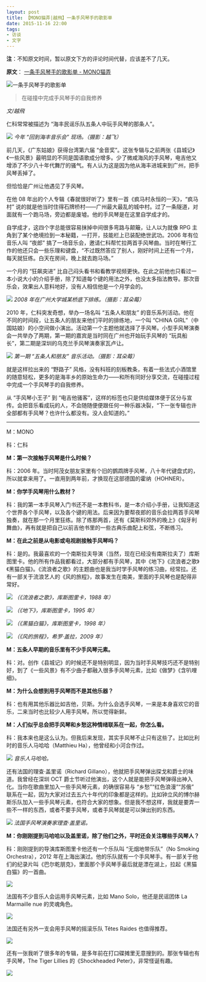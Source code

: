 ```yaml
---
layout: post
title: 【MONO猫弄|越飛】一条手风琴手的歌影单
date: 2015-11-16 22:00
tags:
- 访谈
- 文字
---
```

**注**：不知原文时间，暂以原文下方的评论时间代替，应该差不了几天。

**原文**：
[一条手风琴手的歌影单 - MONO猫弄](http://mmmono.com/g/meow/135124/)


![一条手风琴手的歌影单](http://mi0.mmmono.com/c932a640edaa2b96807cd789f815c4d9.jpg) 

> 在碰撞中完成手风琴手的自我修养

*文/越飛*

仁科常常被描述为 “海丰民谣乐队五条人中玩手风琴的那条人”。

![](http://mi0.mmmono.com/553556-1447309903.jpg?imageView2/2/w/620/)
*今年 “回到海丰音乐会” 现场。（摄影：越飞）*

前几天，《广东姑娘》获得台湾第六届 “金音奖”。这张专辑与之前两张《县城记》《一些风景》最明显的不同是国语歌成分增多。少了微咸海风的手风琴，电吉他又增添了不少八十年代舞厅的骚气。有人认为这是因为他从海丰进城来到广州，把手风琴丢掉了。

但恰恰是广州让他遇见了手风琴。

在他 08 年出的个人专辑《春就很好听了》里有一首《疯马村永恒的一天》，“疯马村” 说的就是他当时住得石牌桥村——广州最大最乱的城中村。过了一条隧道，对面就有一个跑马场，旁边都是废墟。他的手风琴是在这里自学成才的。

自学成才，这四个字总能很容易抹掉中间很多弯路与颠簸，让人以为就像 RPG 主角到了某个绝境捡到一本秘籍，一打开，技能栏上已装配绝世武功。2006 年有位音乐人叫 “夜郎” 搞了一场音乐会，邀请仁科帮忙拉两首手风琴曲。当时在琴行工作的他还只会一些乐理和键盘，“不过既然答应了别人，刚好时间上还有一个月，每天就狂练。白天在房间，晚上就去跑马场。”

一个月的 “狂飙突进” 比自己闷头看书和看教学视频更快。在此之前他也只看过一本小说大小的介绍手册，除了知道每个键的用法之外，也没太多指法教导。那次音乐会，效果出人意料地好，没有人相信他是一个月学会的。

![](http://mi0.mmmono.com/C3548E-1447747795.jpg?imageView2/2/w/620/)
*2008 年在广州大学城某桥底下排练。（摄影：耳朵莓）*

2010 年，仁科突发奇想，举办一场名叫 “五条人和朋友” 的音乐系列活动。他在不同的时间段，让五条人的朋友来他们平时的排练地，一个叫 “CHINA GIRL”（中国姑娘）的小空间做小演出。活动第一个主题他就选择了手风琴。小型手风琴演奏会一共举办了两期，第一期的嘉宾是当时同在广州也开始玩手风琴的 “玩具船长”，第二期是深圳的乌克兰手风琴演奏家瓦卢让。

![](http://mi0.mmmono.com/D701E2-1447309225.jpg?imageView2/2/w/620/)
*第一期 “五条人和朋友” 音乐活动。（摄影：耳朵莓）*

就是这样拉出来的 “野路子” 风格，没有科班的刻板教条，有着一些法式小酒馆里的随意轻松，更多的是海丰乡的原始生命力——和所有同好分享交流，在碰撞过程中完成一个手风琴手的自我修养。

从 “手风琴小王子” 到 “电吉他骚客”，这样的标签也只是供给媒体便于区分与宣传。会把音乐看成玩的人，不会随随便便跟任何一种乐器决裂，“下一张专辑也许全部都有手风琴？也许什么都没有。没人会知道的。”

<hr class="stylish">

M：MONO

科：仁科

**M：第一次接触手风琴是什么时候？**

科：2006 年。当时阿茂女朋友家里有个旧的鹦鹉牌手风琴，八十年代键盘式的，所以就拿来用了。一直用到两年前，才换现在这部德国的霍纳（HOHNER）。

**M：你学手风琴用什么教材？**

科：我的第一本手风琴入门书还不是一本教科书，是一本介绍小手册，让我知道这个世界各个手风琴，以及各个键的用法。后来因为要帮夜郎的音乐会拉两首手风琴独奏，就在那一个月里狂练。除了练那两首，还有《莫斯科郊外的晚上》《匈牙利舞曲》，再有就是把自己以前吉他书里的一些古典乐曲配上和弦，不断练习。

**M：在此之前是从电影或电视剧接触手风琴吗？**

科：是的。我最喜欢的一个南斯拉夫导演（当然，现在已经没有南斯拉夫了）库斯图里卡。他的所有作品我都看过，大部分都有手风琴，其中《地下》《流浪者之歌》《黑猫白猫》。《流浪者之歌》的主题曲也是我当时学手风琴的练习曲，经常拉。还有一部关于流浪艺人的《风的旅程》，故事发生在南美，里面的手风琴也是配得非常好。

![](http://mi0.mmmono.com/6F03C1-1447308948.jpg?imageView2/2/w/620/)
*（《流浪者之歌》，库斯图里卡，1988 年）*

![](http://mi0.mmmono.com/569E7D-1447656153.jpg?imageView2/2/w/620/)
*（《地下》，库斯图里卡，1995 年）*

![](http://mi0.mmmono.com/4A8F19-1447309038.jpg?imageView2/2/w/620/)
*（《黑猫白猫》，库斯图里卡，1998 年）*

![](http://mi0.mmmono.com/5B8C9E-1447656253.jpg?imageView2/2/w/620/)
*（《风的旅程》，希罗·盖拉，2009 年）*

**M：五条人早期的音乐里有不少手风琴元素。**

科：对。创作《县城记》的时候还不是特别明显，因为当时手风琴技巧还不是特别好，到了《一些风景》有不少曲子都融入很多手风琴元素，比如《做梦》《含叭哩细》。

**M：为什么会想到用手风琴而不是其他乐器？**

科：也有用其他乐器比如吉他，贝斯。为什么会选手风琴，一来是本身喜欢它的音乐，二来当时也比较少人用手风琴。所以觉得新鲜。

**M：人们似乎总会把手风琴和乡愁这种情绪联系在一起，你怎么看。**

科：我本来也是这么认为。但我后来发现，其实手风琴不止只有这些了。比如比利时的音乐人马哈哈（Matthieu Ha），他曾经和小河合作过。

![](http://mi0.mmmono.com/BB46BC-1447656384.jpg?imageView2/2/w/620/)
*音乐人马哈哈。*

还有法国的理查·盖里诺（Richard Gillano），他就把手风琴弹出探戈和爵士的味道。我曾经在深圳 OCT 爵士节听过他演出，这个人就是能把手风琴弹得出神入化。当你在歌曲里加入一些手风琴元素，的确很容易与 “乡愁”“红色浪漫”“苏俄” 联系在一起，因为大家对过去五六十年代的印象都是这样的。比如钟立风的博尔赫斯乐队加入一些手风琴元素，也符合大家的想象。但是我不想这样，我就是要弄一些不一样的东西，或者不要手风琴，或者手风琴就是可以弹出别的东西。

![](http://mi0.mmmono.com/330F83-1447310097.jpeg?imageView2/2/w/620/)
*法国手风琴演奏家理查·盖里诺。*

**M：你刚刚提到马哈哈以及盖里诺，除了他们之外，平时还会关注哪些手风琴人？**

科：刚刚提到的导演库斯图里卡他还有一个乐队叫 “无烟地带乐队”（No Smoking Orchestra），2012 年在上海出演过。他的乐队就有一个手风琴手。有一部关于他们的纪录片叫《巴尔乾朋克》，里面那个手风琴手最后就是漂在湖上，拉起《黑猫白猫》的一首曲。

![](http://mi0.mmmono.com/BA097B-1447655192.jpg?imageView2/2/w/620/)

法国有不少音乐人会运用手风琴元素，比如 Mano Solo，他还是民谣团体 La Marmaille nue 的灵魂角色。

![](http://mi0.mmmono.com/325643-1447655318.jpg?imageView2/2/w/620/)

法国还有另外一支会用手风琴的摇滚乐队 Têtes Raides 也值得推荐。

![](http://mi0.mmmono.com/B4652F-1447655470.jpeg?imageView2/2/w/620/)

还有一张我听了很多年的专辑，是多年前在打口碟摊里无意搜到的。那张专辑也有手风琴，The Tiger Lillies 的《Shockheaded Peter》，非常怪诞有趣。

![](http://mi0.mmmono.com/DCAEF6-1447655558.jpg?imageView2/2/w/620/)
